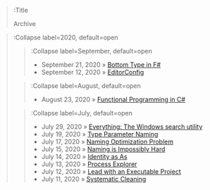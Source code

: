 > :Title
>
> Archive

> :Collapse label=2020, default=open
>
> > :Collapse label=September, default=open
> > - September 21, 2020 » [Bottom Type in F#](/2020-09-21_bottom_type_in_fsharp)
> > - September 12, 2020 » [EditorConfig](/2020-09-12_editorconfig)
>
> > :Collapse label=August, default=open
> > - August 23, 2020 » [Functional Programming in C#](/2020-08-23_functional_programming_in_csharp)
>
> > :Collapse label=July, default=open
> > - July 29, 2020 » [Everything: The Windows search utility](/2020-07-29_everything_the_windows_search_utility)
> > - July 19, 2020 » [Type Parameter Naming](/2020-07-19_type_parameter_naming)
> > - July 17, 2020 » [Naming Optimization Problem](/2020-07-17_naming_optimization_problem)
> > - July 15, 2020 » [Naming is Impossibly Hard](/2020-07-15_naming_is_impossibly_hard)
> > - July 14, 2020 » [Identity as As](/2020-07-14_identity_as_as)
> > - July 13, 2020 » [Process Explorer](/2020-07-13_process_explorer)
> > - July 12, 2020 » [Lead with an Executable Project](/2020-07-12_executable_project_first)
> > - July 11, 2020 » [Systematic Cleaning](/2020-07-11_systematic_cleaning)